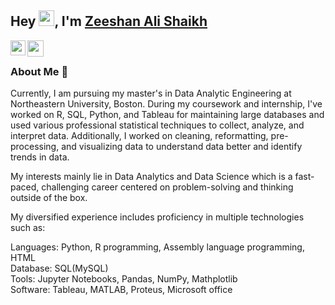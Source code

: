 ## Hey <img src="https://github.com/TheDudeThatCode/TheDudeThatCode/blob/master/Assets/Hi.gif" width="25px" height="25px">, I'm [Zeeshan Ali Shaikh](https://www.linkedin.com/in/zeeshan980/) 
<!--
**isupersky/isupersky** is a ✨ _special_ ✨ repository because its `README.md` (this file) appears on your GitHub profile.

Here are some ideas to get you started:

- 🔭 I’m currently working on ...
- 🌱 I’m currently learning ...
- 👯 I’m looking to collaborate on ...
- 🤔 I’m looking for help with ...
- 💬 Ask me about ...
- 📫 How to reach me: ...
- 😄 Pronouns: ...
- ⚡ Fun fact: ...
-->


<a href="https://www.linkedin.com/in/aakash9868sinha/">
  <img align="left" width="24px" src="https://cdn.jsdelivr.net/npm/simple-icons@v3/icons/linkedin.svg"  />
</a>
<a href="mailto:mailtoshaikh.zee@northeastern.com">
  <img align="left" width="26px" src="https://cdn.jsdelivr.net/npm/simple-icons@v3/icons/gmail.svg" />
</a>

<br />

### About Me 🚀
Currently, I am pursuing my master's in Data Analytic Engineering at Northeastern University, Boston. During my coursework and internship, I've worked on R, SQL, Python, and Tableau for maintaining large databases and used various professional statistical techniques to collect, analyze, and interpret data. Additionally, I worked on cleaning, reformatting, pre-processing, and visualizing data to understand data better and identify trends in data.<p>

My interests mainly lie in Data Analytics and Data Science which is a fast-paced, challenging career centered on problem-solving and thinking outside of the box.<p>

My diversified experience includes proficiency in multiple technologies such as:<br/>

Languages: Python, R programming, Assembly language programming, HTML<br/>
Database: SQL(MySQL)<br/>
Tools: Jupyter Notebooks, Pandas, NumPy, Mathplotlib<br/>
Software: Tableau, MATLAB, Proteus, Microsoft office<br/>
